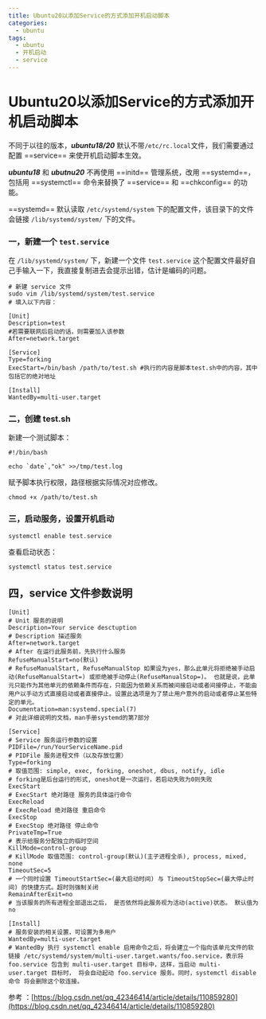 ```yaml
---
title: Ubuntu20以添加Service的方式添加开机启动脚本
categories:
  - ubuntu
tags:
  - ubuntu
  - 开机启动
  - service
---
```


# Ubuntu20以添加Service的方式添加开机启动脚本

不同于以往的版本，***ubuntu18/20*** 默认不带`/etc/rc.local`文件，我们需要通过配置 ==service== 来使开机启动脚本生效。

***ubuntu18*** 和 ***ubutnu20*** 不再使用 ==initd== 管理系统，改用 ==systemd==，包括用 ==systemctl== 命令来替换了 ==service== 和 ==chkconfig== 的功能。

==systemd== 默认读取 `/etc/systemd/system` 下的配置文件，该目录下的文件会链接 `/lib/systemd/system/` 下的文件。

### 一，新建一个 `test.service`

在 `/lib/systemd/system/` 下，新建一个文件 `test.service` 这个配置文件最好自己手输入一下，我直接复制进去会提示出错，估计是编码的问题。

```shell
# 新建 service 文件
sudo vim /lib/systemd/system/test.service
# 填入以下内容：

[Unit]
Description=test
#若需要联网后启动的话，则需要加入该参数
After=network.target 

[Service]
Type=forking
ExecStart=/bin/bash /path/to/test.sh #执行的内容是脚本test.sh中的内容，其中包括它的绝对地址

[Install]
WantedBy=multi-user.target
```

### 二，创建 test.sh

新建一个测试脚本：

```shell
#!/bin/bash

echo `date`,"ok" >>/tmp/test.log
```

赋予脚本执行权限，路径根据实际情况对应修改。

`chmod +x /path/to/test.sh` 

### 三，启动服务，设置开机启动

`systemctl enable test.service`

查看启动状态：

`systemctl status test.service`

## 四，service 文件参数说明

```shell
[Unit]
# Unit 服务的说明
Description=Your service desctuption
# Description 描述服务
After=network.target
# After 在运行此服务前，先执行什么服务
RefuseManualStart=no(默认)
# RefuseManualStart, RefuseManualStop 如果设为yes，那么此单元将拒绝被手动启动(RefuseManualStart=) 或拒绝被手动停止(RefuseManualStop=)。 也就是说，此单元只能作为其他单元的依赖条件而存在，只能因为依赖关系而被间接启动或者间接停止，不能由用户以手动方式直接启动或者直接停止。设置此选项是为了禁止用户意外的启动或者停止某些特定的单元。 
Documentation=man:systemd.special(7)
# 对此详细说明的文档，man手册systemd的第7部分

[Service]
# Service 服务运行参数的设置
PIDFile=/run/YourServiceName.pid
# PIDFile 服务进程文件（以及存放位置）
Type=forking
# 取值范围: simple, exec, forking, oneshot, dbus, notify, idle
# forking是后台运行的形式, oneshot是一次运行，若启动失败为0则失败
ExecStart
# ExecStart 绝对路径 服务的具体运行命令
ExecReload
# ExecReload 绝对路径 重启命令
ExecStop
# ExecStop 绝对路径 停止命令
PrivateTmp=True
# 表示给服务分配独立的临时空间
KillMode=control-group
# KillMode 取值范围: control-group(默认)(主子进程全杀), process, mixed, none
TimeoutSec=5
# 一个同时设置 TimeoutStartSec=(最大启动时间) 与 TimeoutStopSec=(最大停止时间) 的快捷方式。超时则强制关闭
RemainAfterExit=no
# 当该服务的所有进程全部退出之后， 是否依然将此服务视为活动(active)状态。 默认值为 no

[Install]
# 服务安装的相关设置，可设置为多用户
WantedBy=multi-user.target
# WantedBy 执行 systemctl enable 启用命令之后，将会建立一个指向该单元文件的软链接 /etc/systemd/system/multi-user.target.wants/foo.service，表示将 foo.service 包含到 multi-user.target 目标中，这样，当启动 multi-user.target 目标时， 将会自动起动 foo.service 服务。同时，systemctl disable 命令 将会删除这个软连接。
```



参考 ：[https://blog.csdn.net/qq_42346414/article/details/110859280](https://blog.csdn.net/qq_42346414/article/details/110859280)

